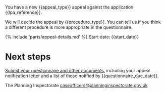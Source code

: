 You have a new {{appeal_type}} appeal against the application {{lpa_reference}}.

We will decide the appeal by {{procedure_type}}. You can tell us if you think a different procedure is more appropriate in the questionnaire.

{% include 'parts/appeal-details.md' %}
Start date: {{start_date}}

# Next steps

[Submit your questionnaire and other documents](https://appeal-planning-decision.service.gov.uk/manage-appeals/your-email-address), including your appeal notification letter and a list of those notified by {{questionnaire_due_date}}.

The Planning Inspectorate
caseofficers@planninginspectorate.gov.uk
